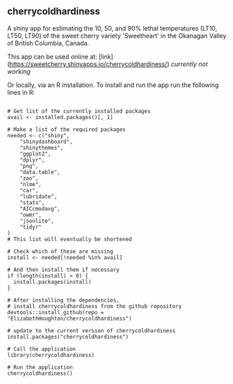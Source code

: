 ## cherrycoldhardiness

A shiny app for estimating the 10, 50, and 90% lethal temperatures (LT10, LT50, LT90) of the sweet cherry variety 'Sweetheart' in the Okanagan Valley of British Columbia, Canada.

This app can be used online at: [link] (https://sweetcherry.shinyapps.io/cherrycoldhardiness/) *currently not working*

Or locally, via an R installation. To install and run the app run the following lines in R:

```{r eval=FALSE}

# Get list of the currently installed packages
avail <- installed.packages()[, 1]

# Make a list of the required packages
needed <- c("shiny",
    "shinydashboard",
    "shinythemes",
    "ggplot2",
    "dplyr",
    "png",
    "data.table",
    "zoo",
    "nlme",
    "car",
    "lubridate",
    "stats",
    "AICcmodavg",
    "owmr",
    "jsonlite",
    "tidyr"
)
# This list will eventually be shortened

# Check which of these are missing
install <- needed[!needed %in% avail]

# And then install them if necessary
if (length(install) > 0) {
  install.packages(install)
}

# After installing the dependencies,
# install cherrycoldhardiness from the github repository
devtools::install_github(repo = "ElizabethHoughton/cherrycoldhardiness")

# update to the current version of cherrycoldhardiness
install.packages("cherrycoldhardiness")

# Call the application
library(cherrycoldhardiness)

# Run the application
cherrycoldhardiness()
```